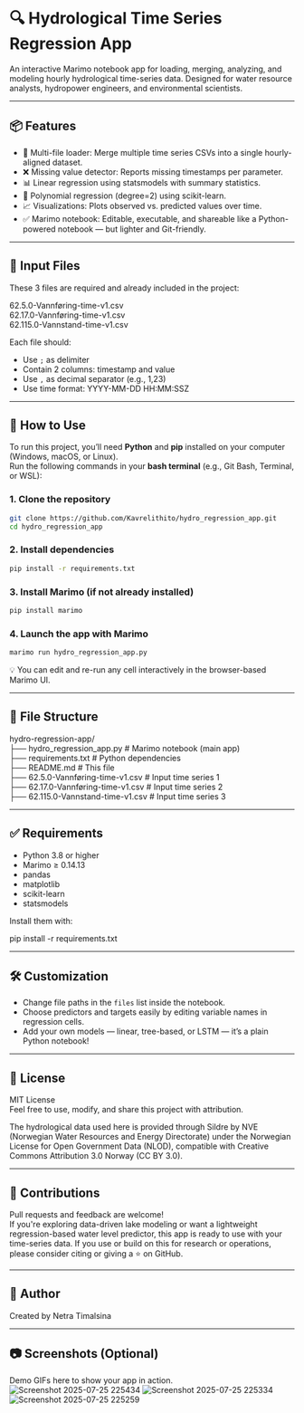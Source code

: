 
# 🔍 Hydrological Time Series Regression App

An interactive Marimo notebook app for loading, merging, analyzing, and modeling hourly hydrological time-series data. Designed for water resource analysts, hydropower engineers, and environmental scientists.

---

## 📦 Features

- 📂 Multi-file loader: Merge multiple time series CSVs into a single hourly-aligned dataset.
- ❌ Missing value detector: Reports missing timestamps per parameter.
- 📊 Linear regression using statsmodels with summary statistics.
- 🧠 Polynomial regression (degree=2) using scikit-learn.
- 📈 Visualizations: Plots observed vs. predicted values over time.
- ✅ Marimo notebook: Editable, executable, and shareable like a Python-powered notebook — but lighter and Git-friendly.

---

## 📁 Input Files

These 3 files are required and already included in the project:

62.5.0-Vannføring-time-v1.csv  
62.17.0-Vannføring-time-v1.csv  
62.115.0-Vannstand-time-v1.csv

Each file should:
- Use `;` as delimiter  
- Contain 2 columns: timestamp and value  
- Use `,` as decimal separator (e.g., 1,23)  
- Use time format: YYYY-MM-DD HH:MM:SSZ

---

## 🚀 How to Use

To run this project, you’ll need **Python** and **pip** installed on your computer (Windows, macOS, or Linux).  
Run the following commands in your **bash terminal** (e.g., Git Bash, Terminal, or WSL):

### 1. Clone the repository

```bash
git clone https://github.com/Kavrelithito/hydro_regression_app.git
cd hydro_regression_app
```

### 2. Install dependencies

```bash
pip install -r requirements.txt
```

### 3. Install Marimo (if not already installed)

```bash
pip install marimo
```

### 4. Launch the app with Marimo

```bash
marimo run hydro_regression_app.py
```

💡 You can edit and re-run any cell interactively in the browser-based Marimo UI.




---

## 📂 File Structure

hydro-regression-app/  
├── hydro_regression_app.py        # Marimo notebook (main app)  
├── requirements.txt               # Python dependencies  
├── README.md                      # This file  
├── 62.5.0-Vannføring-time-v1.csv  # Input time series 1  
├── 62.17.0-Vannføring-time-v1.csv # Input time series 2  
├── 62.115.0-Vannstand-time-v1.csv # Input time series 3

---

## ✅ Requirements

- Python 3.8 or higher  
- Marimo ≥ 0.14.13  
- pandas  
- matplotlib  
- scikit-learn  
- statsmodels

Install them with:

pip install -r requirements.txt

---

## 🛠️ Customization

- Change file paths in the `files` list inside the notebook.  
- Choose predictors and targets easily by editing variable names in regression cells.  
- Add your own models — linear, tree-based, or LSTM — it’s a plain Python notebook!

---

## 📜 License

MIT License  
Feel free to use, modify, and share this project with attribution.

The hydrological data used here is provided through Sildre by NVE (Norwegian Water Resources and Energy Directorate) under the Norwegian License for Open Government Data (NLOD), compatible with Creative Commons Attribution 3.0 Norway (CC BY 3.0).

---

## 🤝 Contributions

Pull requests and feedback are welcome!  
If you're exploring data-driven lake modeling or want a lightweight regression-based water level predictor, this app is ready to use with your time-series data.
If you use or build on this for research or operations, please consider citing or giving a ⭐ on GitHub.

---

## 👤 Author

Created by Netra Timalsina

---

## 📷 Screenshots (Optional)

Demo GIFs here to show your app in action.![Screenshot 2025-07-25 225434](https://github.com/user-attachments/assets/5bff125f-4d82-4e11-9d9f-5848ff520440)
![Screenshot 2025-07-25 225334](https://github.com/user-attachments/assets/21f618fc-259c-4ba5-9626-ec2ca6048e77)
![Screenshot 2025-07-25 225259](https://github.com/user-attachments/assets/13bb40c0-1ca0-4012-85c9-355468ded8fb)

